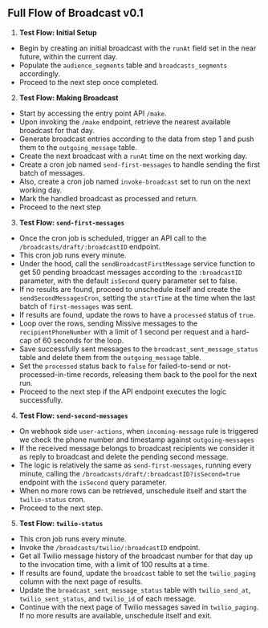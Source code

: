 ## Full Flow of Broadcast v0.1

1. **Test Flow: Initial Setup**

- Begin by creating an initial broadcast with the `runAt` field set in the near
  future, within the current day.
- Populate the `audience_segments` table and `broadcasts_segments` accordingly.
- Proceed to the next step once completed.

2. **Test Flow: Making Broadcast**

- Start by accessing the entry point API `/make`.
- Upon invoking the `/make` endpoint, retrieve the nearest available broadcast
  for that day.
- Generate broadcast entries according to the data from step 1 and push them to
  the `outgoing_message` table.
- Create the next broadcast with a `runAt` time on the next working day.
- Create a cron job named `send-first-messages` to handle sending the first
  batch of messages.
- Also, create a cron job named `invoke-broadcast` set to run on the next
  working day.
- Mark the handled broadcast as processed and return.
- Proceed to the next step

3. **Test Flow: `send-first-messages`**

- Once the cron job is scheduled, trigger an API call to the
  `/broadcasts/draft/:broadcastID` endpoint.
- This cron job runs every minute.
- Under the hood, call the `sendBroadcastFirstMessage` service function to get 50
  pending broadcast messages according to the `:broadcastID` parameter, with the
  default `isSecond` query parameter set to false.
- If no results are found, proceed to unschedule itself and create the
  `sendSecondMessagesCron`, setting the `startTime` at the time when the last
  batch of `first-messages` was sent.
- If results are found, update the rows to have a `processed` status of `true`.
- Loop over the rows, sending Missive messages to the `recipientPhoneNumber`
  with a limit of 1 second per request and a hard-cap of 60 seconds for the
  loop.
- Save successfully sent messages to the `broadcast_sent_message_status` table
  and delete them from the `outgoing_message` table.
- Set the `processed` status back to `false` for failed-to-send or
  not-processed-in-time records, releasing them back to the pool for the next
  run.
- Proceed to the next step if the API endpoint executes the logic successfully.

4. **Test Flow: `send-second-messages`**
- On webhook side `user-actions`, when `incoming-message` rule is triggered we check the phone number and timestamp against `outgoing-messages`
- If the received message belongs to broadcast recipients we consider it as reply to broadcast and delete the pending second message.
- The logic is relatively the same as `send-first-messages`, running every
  minute, calling the `/broadcasts/draft/:broadcastID?isSecond=true` endpoint
  with the `isSecond` query parameter.
- When no more rows can be retrieved, unschedule itself and start the `twilio-status` cron.
- Proceed to the next step.

5. **Test Flow: `twilio-status`**

- This cron job runs every minute.
- Invoke the `/broadcasts/twilio/:broadcastID` endpoint.
- Get all Twilio message history of the broadcast number for that day up to the
  invocation time, with a limit of 100 results at a time.
- If results are found, update the `broadcast` table to set the `twilio_paging`
  column with the next page of results.
- Update the `broadcast_sent_message_status` table with `twilio_send_at`,
  `twilio_sent_status`, and `twilio_id` of each message.
- Continue with the next page of Twilio messages saved in `twilio_paging`. If no
  more results are available, unschedule itself and exit.
